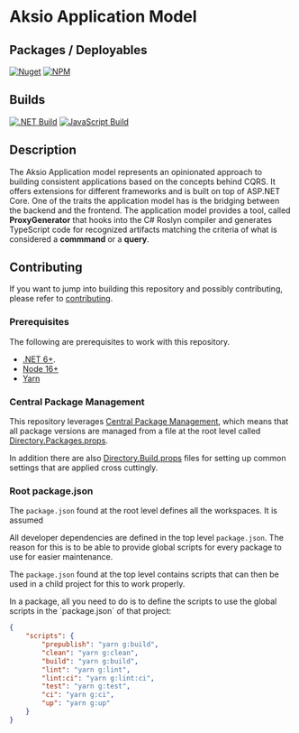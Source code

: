 # Aksio Application Model

## Packages / Deployables

[![Nuget](https://img.shields.io/nuget/v/Aksio.Applications?logo=nuget)](http://nuget.org/packages/aksio.applications)
[![NPM](https://img.shields.io/npm/v/@aksio/applications?label=@aksio/applications&logo=npm)](https://www.npmjs.com/package/@aksio/applications)

## Builds

[![.NET Build](https://github.com/aksio-insurtech/ApplicationModel/actions/workflows/dotnet-build.yml/badge.svg)](https://github.com/aksio-insurtech/ApplicationModel/actions/workflows/dotnet-build.yml)
[![JavaScript Build](https://github.com/aksio-insurtech/ApplicationModel/actions/workflows/javascript-build.yml/badge.svg)](https://github.com/aksio-insurtech/ApplicationModel/actions/workflows/javascript-build.yml)

## Description

The Aksio Application model represents an opinionated approach to building consistent applications based on the concepts behind CQRS.
It offers extensions for different frameworks and is built on top of ASP.NET Core. One of the traits the application model has is the
bridging between the backend and the frontend. The application model provides a tool, called **ProxyGenerator** that hooks into the
C# Roslyn compiler and generates TypeScript code for recognized artifacts matching the criteria of what is considered a **commmand** or
a **query**.

## Contributing

If you want to jump into building this repository and possibly contributing, please refer to [contributing](./Documentation/contributing/index.md).

### Prerequisites

The following are prerequisites to work with this repository.

* [.NET 6+](https://dotnet.microsoft.com/en-us/).
* [Node 16+](https://nodejs.org/en)
* [Yarn](https://yarnpkg.com)

### Central Package Management

This repository leverages [Central Package Management](https://learn.microsoft.com/en-us/nuget/consume-packages/Central-Package-Management), which
means that all package versions are managed from a file at the root level called [Directory.Packages.props](./Directory.Packages.props).

In addition there are also [Directory.Build.props](https://learn.microsoft.com/en-us/visualstudio/msbuild/customize-by-directory?view=vs-2022#directorybuildprops-and-directorybuildtargets) files for
setting up common settings that are applied cross cuttingly.

### Root package.json

The `package.json` found at the root level defines all the workspaces. It is assumed

All developer dependencies are defined in the top level `package.json`. The reason for this is to be able to provide global scripts
for every package to use for easier maintenance.

The `package.json` found at the top level contains scripts that can then be used in a child project for this to work properly.

In a package, all you need to do is to define the scripts to use the global scripts in the `package.json´ of that project:

```json
{
    "scripts": {
        "prepublish": "yarn g:build",
        "clean": "yarn g:clean",
        "build": "yarn g:build",
        "lint": "yarn g:lint",
        "lint:ci": "yarn g:lint:ci",
        "test": "yarn g:test",
        "ci": "yarn g:ci",
        "up": "yarn g:up"
    }
}
```
